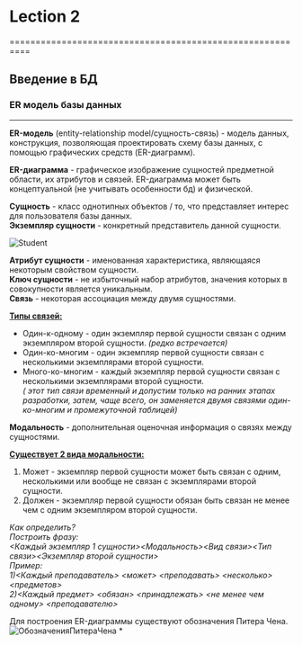# Lection 2
==========================================================

## Введение в БД


### ER модель базы данных
---------------------
**ER-модель** (entity-relationship model/сущность-связь) - модель данных, конструкция, позволяющая проектировать схему базы данных, с помощью графических средств (ER-диаграмм).

**ER-диаграмма** - графическое изображение сущностей предметной области, их атрибутов и связей. ER-диаграмма может быть концептуальной (не учитывать особенности бд) и физической.

**Сущность** - класс однотипных объектов / то, что представляет интерес для пользователя базы данных.  
**Экземпляр сущности** - конкретный представитель данной сущности.

![Student](http://savepic.org/7718143.png)

**Атрибут сущности** - именованная характеристика, являющаяся некоторым свойством сущности.  
**Ключ сущности** - не избыточный набор атрибутов, значения которых в совокупности является уникальным.  
**Связь** - некоторая ассоциация между двумя сущностями.  

**<u>Типы связей:</u>**

*  Один-к-одному - один экземпляр первой сущности связан с одним экземпляром второй сущности.<i> (редко встречается)</i>
*  Один-ко-многим - один экземпляр первой сущности связан с несколькими экземплярами второй сущности.
*  Много-ко-многим - каждый экземпляр первой сущности связан с несколькими экземплярами второй сущности.   
<i> ( этот тип связи временный и допустим только на ранних этапах разработки, затем, чаще всего, он заменяется двумя связями один-ко-многим и промежуточной таблицей)</i>


**Модальность** - дополнительная оценочная информация о связях между сущностями.

**<u>Существует 2 вида модальности:</u>**  
1) Может - экземпляр первой сущности может быть связан с одним, несколькими или вообще не связан с экземплярами второй сущности.  
2) Должен - экземпляр первой сущности обязан быть связан не менее чем с одним экземпляром второй сущности.

<i>Как определить?  
Построить фразу:  
<Каждый экземпляр 1 сущности><Модальность><Вид связи><Тип связи><Экземпляр второй сущности>  
Пример:  
1)<Каждый преподаватель> <может> <преподавать> <несколько> <предметов>  
2)<Каждый предмет> <обязан> <принадлежать> <не менее чем одному> <преподавателю></i>  

Для построения ER-диаграммы существуют обозначения Питера Чена.
![ОбозначенияПитераЧена](http://upload.akusherstvo.ru/image925409.png)
*  
